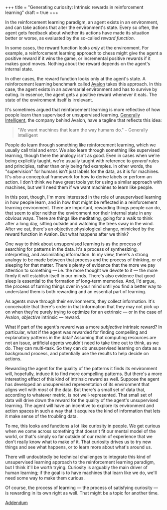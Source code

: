 +++
title = "Generating curiosity: Intrinsic rewards in reinforcement learning"
draft = true
+++

In the reinforcement learning paradigm, an agent exists in an environment, and can take actions that
alter the environment's state. Every so often, the agent gets feedback about whether its actions
have made its situation better or worse, as evaluated by the so-called _reward function_.

In some cases, the reward function looks _only_ at the environment. For example, a reinforcement
learning approach to chess might give the agent a positive reward if it wins the game, or
incremental positive rewards if it makes good moves. Nothing about the reward depends on the agent's
internal state.

In other cases, the reward function looks only at the agent's state. A reinforcement learning
benchmark called [Avalon](https://generallyintelligent.com/avalon/) takes this approach. In this
case, the agent exists in an adversarial environment and has to survive by eating. In essence, the
agent gets a positive reward whenever it eats. The state of the environment itself is irrelevant.

It's sometimes argued that reinforcement learning is more reflective of how people learn than
supervised or unsupervised learning. [Generally Intelligent](https://generallyintelligent.com/), the
company behind Avalon, have a tagline that reflects this idea:

> "We want machines that learn the way humans do." &ndash; Generally Intelligent

People do learn through something like reinforcement learning, which we usually call trial and
error. We also learn through something like supervised learning, though there the analogy isn't as
good. Even in cases when we're being explicitly taught, we're usually taught with reference to
_general_ rules and principles, rather than only being fed examples. In other words, the
"supervision" for humans isn't just labels for the data, as it is for machines. It's _also_ a
conceptual framework for how to derive labels or perform an action. I don't think we have great
tools yet for using a similar approach with machines, but we'll need them if we want machines to
learn like people.

In this post, though, I'm more interested in the role of unsupervised learning in how people learn,
and in how that might be reflected in a reinforcement learning environment. There are important,
rewarding things people can do, that seem to alter neither the environment nor their internal state
in any obvious ways. There are things like meditating, going for a walk to think after a long day,
sitting outside and watching the trees sway in the wind. After we eat, there's an objective
physiological change, mimicked by the reward function in Avalon. But what happens after we think?

One way to think about unsupervised learning is as the process of searching for patterns in the
data. It's a process of synthesizing, interpreting, and assimilating information. In my view,
there's a strong analogy to be made between that process and the process of thinking, or of sleeping
for that matter. There's plenty of evidence that the more we pay attention to something &mdash; i.e.
the more thought we devote to it &mdash; the more firmly it will establish itself in our minds.
There's also evidence that good sleep is essential to the formation of long-term memories. And,
I'd argue, the process of turning things over in your mind until you find a better way to
understand them is both rewarding and an essential part of learning.

As agents move through their environments, they collect information. It's conceivable that there's
order in that information that they may not pick up on when they're purely trying to optimize for an
extrinsic &mdash; or in the case of Avalon, _objective_ intrinsic &mdash; reward.

What if part of the agent's reward was a more _subjective_ intrinsic reward? In particular, what if
the agent was rewarded for finding compelling and explanatory patterns in the data? Assuming that
computing resources are not an issue, artificial agents wouldn't need to take time out to think, as
we do. They can multi-task. So they can do unsupervised learning on data as a background process,
and potentially use the results to help decide on actions.

Rewarding the agent for the quality of the patterns it finds its environment will, hopefully, induce
it to find more compelling patterns. But there's a more interesting effect of this kind of intrinsic
reward as well. Suppose the agent has developed an unsupervised representation of its environment
that aligns well with _most_ of the data. But there's a small set of data that, according to
whatever metric, is not well-represented. That small set of data will drive down the reward for the
quality of the agent's unsupervised learning. The agent will have an incentive to explore its
environment and action spaces in such a way that it acquires the kind of information that lets it
make sense of the troubling data.

To me, this looks and functions a lot like curiosity in people. We get curious when we come across
something that doesn't fit our mental model of the world, or that's simply so far outside of our
realm of experience that we don't really know what to make of it. That curiosity drives us to try
new things and see what happens, or to learn more about what's around us.

There will undoubtedly be technical challenges to integrate this kind of unsupervised learning
approach to the reinforcement learning paradigm, but I think it'll be worth trying. Curiosity is
arguably the main driver of human learning; if the goal is to have machines that learn like we do,
we'll need some way to make them curious.

Of course, the process of learning &mdash; the process of satisfying curiosity &mdash; is rewarding
in its own right as well. That might be a topic for another time.

[Addendum](@/posts/2023-03-20-predictive-and-anomalous-curiosity.md)
